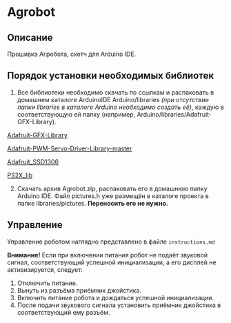 # Agrobot


## Описание
Прошивка Агробота, скетч для Arduino IDE. 

## Порядок установки необходимых библиотек
1. Все библиотеки необходимо скачать по ссылкам и распаковать в домашнем каталоге ArduinoIDE Arduino/libraries _(при отсутствии папки libraries в каталоге Arduino необходимо создать её)_, каждую в соответствующую ей папку (например, Arduino/libraries/Adafruit-GFX-Library).

[Adafruit-GFX-Library](https://github.com/adafruit/Adafruit-GFX-Library)

[Adafruit-PWM-Servo-Driver-Library-master](https://github.com/adafruit/Adafruit-PWM-Servo-Driver-Library)

[Adafruit_SSD1306](https://github.com/adafruit/Adafruit_SSD1306)

[PS2X_lib](https://github.com/madsci1016/Arduino-PS2X/tree/master/PS2X_lib)

2. Скачать архив Agrobot.zip, распаковать его в домашнюю папку Arduino IDE. Файл pictures.h уже размещён в каталоге проекта в папке libraries/pictures. **Переносить его не нужно.**

## Управление
Управление роботом наглядно представлено в файле ```instructions.md```

**Внимание!** Если при включении питания робот не подаёт звуковой сигнал, соответствующий успешной инициализации, а его дисплей не активизируется, следует:
1. Отключить питание.
2. Вынуть из разъёма приёмник джойстика.
3. Включить питание робота и дождаться успешной инициализации.
4. После подачи звукового сигнала установить приёмник джойстика в соответствующий ему разъём.

